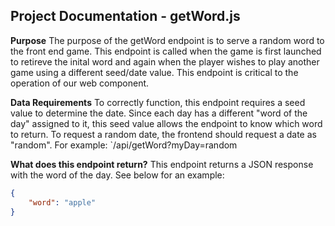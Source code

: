 ## Project Documentation - getWord.js

**Purpose**
The purpose of the getWord endpoint is to serve a random word to the front end game. This endpoint is called when the game is first launched to retireve the inital word and again when the player wishes to play another game using a different seed/date value. This endpoint is critical to the operation of our web component. 

**Data Requirements**
To correctly function, this endpoint requires a seed value to determine the date. Since each day has a different "word of the day" assigned to it, this seed value allows the endpoint to know which word to return. To request a random date, the frontend should request a date as "random". For example: `/api/getWord?myDay=random

**What does this endpoint return?**
This endpoint returns a JSON response with the word of the day. See below for an example:
```json
{
    "word": "apple"
}
```